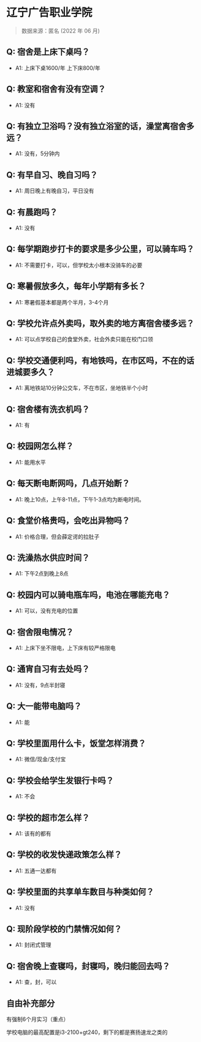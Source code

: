 # 辽宁广告职业学院

> 数据来源：匿名 (2022 年 06 月)

## Q: 宿舍是上床下桌吗？

- A1: 上床下桌1600/年  上下床800/年

## Q: 教室和宿舍有没有空调？

- A1: 没有

## Q: 有独立卫浴吗？没有独立浴室的话，澡堂离宿舍多远？

- A1: 没有，5分钟内

## Q: 有早自习、晚自习吗？

- A1: 周日晚上有晚自习，平日没有

## Q: 有晨跑吗？

- A1: 没有

## Q: 每学期跑步打卡的要求是多少公里，可以骑车吗？

- A1: 不需要打卡，可以，但学校太小根本没骑车的必要

## Q: 寒暑假放多久，每年小学期有多长？

- A1: 寒暑假基本都是两个半月，3-4个月

## Q: 学校允许点外卖吗，取外卖的地方离宿舍楼多远？

- A1: 可以点学校自己的食堂外卖，社会外卖只能在校门口领

## Q: 学校交通便利吗，有地铁吗，在市区吗，不在的话进城要多久？

- A1: 离地铁站10分钟公交车，不在市区，坐地铁半个小时

## Q: 宿舍楼有洗衣机吗？

- A1: 有

## Q: 校园网怎么样？

- A1: 能用水平

## Q: 每天断电断网吗，几点开始断？

- A1: 晚上10点，上午8-11点，下午1-3点均为断电时间。

## Q: 食堂价格贵吗，会吃出异物吗？

- A1: 价格合理，但会薛定谔的拉肚子

## Q: 洗澡热水供应时间？

- A1: 下午2点到晚上8点

## Q: 校园内可以骑电瓶车吗，电池在哪能充电？

- A1: 可以，没有充电的位置

## Q: 宿舍限电情况？

- A1: 上床下坐不限电，上下床有较严格限电

## Q: 通宵自习有去处吗？

- A1: 没有，9点半封寝

## Q: 大一能带电脑吗？

- A1: 能

## Q: 学校里面用什么卡，饭堂怎样消费？

- A1: 微信/现金/支付宝

## Q: 学校会给学生发银行卡吗？

- A1: 不会

## Q: 学校的超市怎么样？

- A1: 该有的都有

## Q: 学校的收发快递政策怎么样？

- A1: 五通一达都有

## Q: 学校里面的共享单车数目与种类如何？

- A1: 没有

## Q: 现阶段学校的门禁情况如何？

- A1: 封闭式管理

## Q: 宿舍晚上查寝吗，封寝吗，晚归能回去吗？

- A1: 查，封，可以

## 自由补充部分

有强制6个月实习（重点）

学校电脑的最高配置是i3-2100+gt240，剩下的都是赛扬速龙之类的